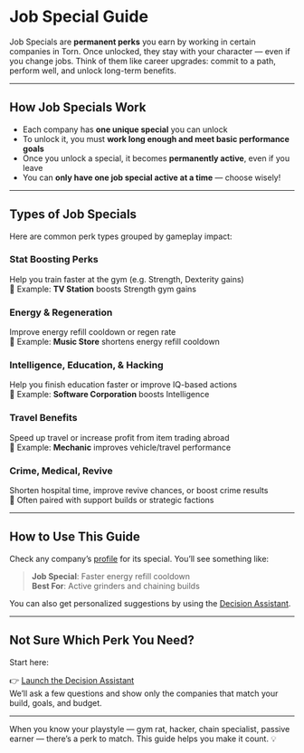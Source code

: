 # Job Special Guide

Job Specials are **permanent perks** you earn by working in certain companies in Torn. Once unlocked, they stay with your character — even if you change jobs. Think of them like career upgrades: commit to a path, perform well, and unlock long-term benefits.

---

## How Job Specials Work

- Each company has **one unique special** you can unlock
- To unlock it, you must **work long enough and meet basic performance goals**
- Once you unlock a special, it becomes **permanently active**, even if you leave
- You can **only have one job special active at a time** — choose wisely!

---

## Types of Job Specials

Here are common perk types grouped by gameplay impact:

### Stat Boosting Perks
Help you train faster at the gym (e.g. Strength, Dexterity gains)  
🧩 Example: **TV Station** boosts Strength gym gains

### Energy & Regeneration
Improve energy refill cooldown or regen rate  
🧩 Example: **Music Store** shortens energy refill cooldown

### Intelligence, Education, & Hacking
Help you finish education faster or improve IQ-based actions  
🧩 Example: **Software Corporation** boosts Intelligence

### Travel Benefits
Speed up travel or increase profit from item trading abroad  
🧩 Example: **Mechanic** improves vehicle/travel performance

### Crime, Medical, Revive
Shorten hospital time, improve revive chances, or boost crime results  
🧩 Often paired with support builds or strategic factions

---

## How to Use This Guide

Check any company’s [profile](./index.md) for its special. You’ll see something like:

> **Job Special**: Faster energy refill cooldown  
> **Best For**: Active grinders and chaining builds

You can also get personalized suggestions by using the [Decision Assistant](../decision_flow/index.md).

---

## Not Sure Which Perk You Need?

Start here:

👉 [Launch the Decision Assistant](../decision_flow/index.md)  
We’ll ask a few questions and show only the companies that match your build, goals, and budget.

---

When you know your playstyle — gym rat, hacker, chain specialist, passive earner — there’s a perk to match. This guide helps you make it count. 💡
